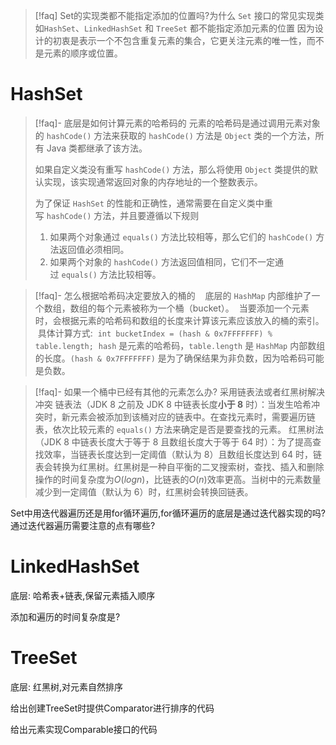 > [!faq] Set的实现类都不能指定添加的位置吗?为什么
> `Set` 接口的常见实现类如`HashSet`、`LinkedHashSet` 和 `TreeSet` 都不能指定添加元素的位置
> 因为设计的初衷是表示一个不包含重复元素的集合，它更关注元素的唯一性，而不是元素的顺序或位置。
> 

# HashSet

>[!faq]- 底层是如何计算元素的哈希码的
>  元素的哈希码是通过调用元素对象的 `hashCode()` 方法来获取的
>  `hashCode()` 方法是 `Object` 类的一个方法，所有 Java 类都继承了该方法。
> 
>  如果自定义类没有重写 `hashCode()` 方法，那么将使用 `Object` 类提供的默认实现，该实现通常返回对象的内存地址的一个整数表示。
> 
>  为了保证 `HashSet` 的性能和正确性，通常需要在自定义类中重写 `hashCode()` 方法，并且要遵循以下规则
>  1. 如果两个对象通过 `equals()` 方法比较相等，那么它们的 `hashCode()` 方法返回值必须相同。
>  2. 如果两个对象的 `hashCode()` 方法返回值相同，它们不一定通过 `equals()` 方法比较相等。

>[!faq]- 怎么根据哈希码决定要放入的桶的
>  
>  底层的 `HashMap` 内部维护了一个数组，数组的每个元素被称为一个桶（bucket）。
>  当要添加一个元素时，会根据元素的哈希码和数组的长度来计算该元素应该放入的桶的索引。
>  具体计算方式:
>  `int bucketIndex = (hash & 0x7FFFFFFF) % table.length;`
>  `hash` 是元素的哈希码，`table.length` 是 `HashMap` 内部数组的长度。`(hash & 0x7FFFFFFF)` 是为了确保结果为非负数，因为哈希码可能是负数。

>[!faq]- 如果一个桶中已经有其他的元素怎么办?
>  采用链表法或者红黑树解决冲突
>  链表法（JDK 8 之前及 JDK 8 中链表长度**小于 8** 时）：当发生哈希冲突时，新元素会被添加到该桶对应的链表中。在查找元素时，需要遍历链表，依次比较元素的 `equals()` 方法来确定是否是要查找的元素。
>  红黑树法（JDK 8 中链表长度大于等于 8 且数组长度大于等于 64 时）：为了提高查找效率，当链表长度达到一定阈值（默认为 8）且数组长度达到 64 时，链表会转换为红黑树。红黑树是一种自平衡的二叉搜索树，查找、插入和删除操作的时间复杂度为$O(logn)$，比链表的$O(n)$效率更高。当树中的元素数量减少到一定阈值（默认为 6）时，红黑树会转换回链表。



Set中用迭代器遍历还是用for循环遍历,for循环遍历的底层是通过迭代器实现的吗?通过迭代器遍历需要注意的点有哪些?

# LinkedHashSet

底层: 哈希表+链表,保留元素插入顺序

添加和遍历的时间复杂度是?



# TreeSet

底层: 红黑树,对元素自然排序

给出创建TreeSet时提供Comparator进行排序的代码

给出元素实现Comparable接口的代码






